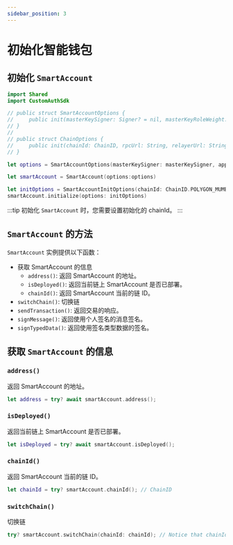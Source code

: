 ```yaml
---
sidebar_position: 3
---
```


# 初始化智能钱包

## 初始化 `SmartAccount`

```swift
import Shared
import CustomAuthSdk

// public struct SmartAccountOptions { 
//     public init(masterKeySigner: Signer? = nil, masterKeyRoleWeight: RoleWeight? = nil, appId: String, unipassServerUrl: String? = nil, chainOptions: Array<ChainOptions>);
// }
//
// public struct ChainOptions {   
//     public init(chainId: ChainID, rpcUrl: String, relayerUrl: String? = nil);
// }

let options = SmartAccountOptions(masterKeySigner: masterKeySigner, appId: appId,  chainOptions: [ChainOptions(chainId: ChainID.POLYGON_MUMBAI, rpcUrl: "https://node.wallet.unipass.id/polygon-mumbai")])

let smartAccount = SmartAccount(options:options)

let initOptions = SmartAccountInitOptions(chainId: ChainID.POLYGON_MUMBAI)
smartAccount.initialize(options: initOptions)
```

:::tip
初始化 `SmartAccount` 时，您需要设置初始化的 chainId。
:::

## `SmartAccount` 的方法

`SmartAccount` 实例提供以下函数：

- 获取 SmartAccount 的信息
    - `address()`: 返回 SmartAccount 的地址。
    - `isDeployed()`: 返回当前链上 SmartAccount 是否已部署。
    - `chainId()`: 返回 SmartAccount 当前的链 ID。
- `switchChain()`: 切换链
- `sendTransaction()`: 返回交易的响应。
- `signMessage()`: 返回使用个人签名的消息签名。
- `signTypedData()`: 返回使用签名类型数据的签名。

## 获取 `SmartAccount` 的信息

### `address()`

返回 SmartAccount 的地址。

```swift
let address = try? await smartAccount.address();
```

### `isDeployed()` 

返回当前链上 SmartAccount 是否已部署。

```swift
let isDeployed = try? await smartAccount.isDeployed();
```

### `chainId()`

返回 SmartAccount 当前的链 ID。

```swift
let chainId = try? smartAccount.chainId(); // ChainID
```

### `switchChain()`

切换链

```swift
try? smartAccount.switchChain(chainId: chainId); // Notice that chainId must be included in the `chainOptions`
```